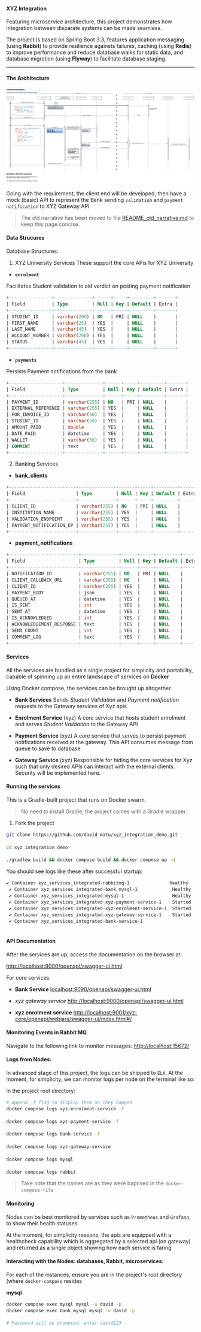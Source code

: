 #### XYZ Integration

Featuring microservice architecture, this project demonstrates how integration between disparate systems can be made seamless. 

The project is based on Spring Boot 3.3, features application messaging (using __Rabbit__) to provide resilience againsts failures, caching (using __Redis__) 
to improve performance and reduce database walks for static data, and database migration (using __Flyway__) to facilitate database staging.

___

#### The Architecture
![View Architecture Design](./doc/Structure_flow.webp)


Going with the requirement, the client end will be developed, then have a mock (basic) API to represent the Bank sending ``validation`` and ``payment notification`` to XYZ Gateway API

> The old narrative has been moved to file [README_old_narrative.md](./README_old_narrative.md) to keep this page concise.


#### Data Strucures

Database Structures:

1. XYZ University Services 
These support the core APis for XYZ University


* __``enrolment``__

Facilitates Student validation to aid verdict on posting payment notification 


```sql
+----------------+--------------+------+-----+---------+-------+
| Field          | Type         | Null | Key | Default | Extra |
+----------------+--------------+------+-----+---------+-------+
| STUDENT_ID     | varchar(200) | NO   | PRI | NULL    |       |
| FIRST_NAME     | varchar(25)  | YES  |     | NULL    |       |
| LAST_NAME      | varchar(45)  | YES  |     | NULL    |       |
| ACCOUNT_NUMBER | varchar(200) | YES  |     | NULL    |       |
| STATUS         | varchar(45)  | YES  |     | NULL    |       |
+----------------+--------------+------+-----+---------+-------+
```

* __``payments``__

Persists Payment notifications from the bank

```sql
+--------------------+--------------+------+-----+---------+-------+
| Field              | Type         | Null | Key | Default | Extra |
+--------------------+--------------+------+-----+---------+-------+
| PAYMENT_ID         | varchar(255) | NO   | PRI | NULL    |       |
| EXTERNAL_REFERENCE | varchar(255) | YES  |     | NULL    |       |
| FOR_INVOICE_ID     | varchar(50)  | YES  |     | NULL    |       |
| STUDENT_ID         | varchar(50)  | YES  |     | NULL    |       |
| AMOUNT_PAID        | double       | YES  |     | NULL    |       |
| DATE_PAID          | datetime     | YES  |     | NULL    |       |
| WALLET             | varchar(50)  | YES  |     | NULL    |       |
| COMMENT            | text         | YES  |     | NULL    |       |
+--------------------+--------------+------+-----+---------+-------+
```


2. Banking Services
* __bank_clients__
```sql
+-------------------------+--------------+------+-----+---------+-------+
| Field                   | Type         | Null | Key | Default | Extra |
+-------------------------+--------------+------+-----+---------+-------+
| CLIENT_ID               | varchar(255) | NO   | PRI | NULL    |       |
| INSTITUTION_NAME        | varchar(255) | YES  |     | NULL    |       |
| VALIDATION_ENDPOINT     | varchar(255) | YES  |     | NULL    |       |
| PAYMENT_NOTIFICATION_EP | varchar(255) | YES  |     | NULL    |       |
+-------------------------+--------------+------+-----+---------+-------+
```


* __payment_notifications__
```sql
+--------------------------+--------------+------+-----+---------+-------+
| Field                    | Type         | Null | Key | Default | Extra |
+--------------------------+--------------+------+-----+---------+-------+
| NOTIFICATION_ID          | varchar(255) | NO   | PRI | NULL    |       |
| CLIENT_CALLBACK_URL      | varchar(255) | NO   |     | NULL    |       |
| CLIENT_ID                | varchar(255) | YES  |     | NULL    |       |
| PAYMENT_BODY             | json         | YES  |     | NULL    |       |
| QUEUED_AT                | datetime     | YES  |     | NULL    |       |
| IS_SENT                  | int          | YES  |     | NULL    |       |
| SENT_AT                  | datetime     | YES  |     | NULL    |       |
| IS_ACKNOWLEDGED          | int          | YES  |     | NULL    |       |
| ACKNOWLEDGEMENT_RESPONSE | text         | YES  |     | NULL    |       |
| SEND_COUNT               | int          | YES  |     | NULL    |       |
| COMMENT_LOG              | text         | YES  |     | NULL    |       |
+--------------------------+--------------+------+-----+---------+-------+
```


#### Services
All the services are bundled as a single project for simplicity and portability, capable of spinning up an entire landscape of services on __Docker__

Using Docker compose, the services can be brought up altogether.

* __Bank Services__
Sends _Student Validation_ and _Payment notification_ requests to the Gateway services of Xyz apis

 
* __Enrolment Service__  (xyz)
A core service that hosts student enrolment and serves _Student Validation_ to the Gateway API


* __Payment Service__    (xyz)
A core service that serves to persist payment notifications received at the gateway. This API consumes message from queue to save to database


* __Gateway Service__    (xyz)
Responsible for hiding the core services for Xyz such that only desired APIs can interact with the external clients. Security will be implemented here.


#### Running the services
This is a Gradle-built project that runs on Docker swarm.
> No need to install Gradle, the project comes with a Gradle wrapper.


1. Fork the project 
```sh 
git clone https://github.com/david-matu/xyz_integration_demo.git

cd xyz_integration_demo

./gradlew build && docker compose build && docker compose up -d
```

You should see logs like these after successful startup:
```sh
✔ Container xyz_services_integrated-rabbitmq-1               Healthy                                                                                                                                                                   11.5s 
 ✔ Container xyz_services_integrated-bank_mysql-1             Healthy                                                                                                                                                                   12.3s 
 ✔ Container xyz_services_integrated-mysql-1                  Healthy                                                                                                                                                                   10.8s 
 ✔ Container xyz_services_integrated-xyz-payment-service-1    Started                                                                                                                                                                   11.0s 
 ✔ Container xyz_services_integrated-xyz-enrolment-service-1  Started                                                                                                                                                                   11.0s 
 ✔ Container xyz_services_integrated-xyz-gateway-service-1    Started                                                                                                                                                                   11.8s 
 ✔ Container xyz_services_integrated-bank-service-1 
 
```

#### API Documentation
After the services are up, access the documentation on the browser at:

[http://localhost:9000/openapi/swagger-ui.html](http://localhost:9000/openapi/swagger-ui.html)

For core services:
* __Bank Service__
[localhost:9090/openapi/swagger-ui.html](http://localhost:9090/openapi/swagger-ui.html)

* _xyz gateway service_
[http://localhost:9000/openapi/swagger-ui.html](http://localhost:9000/openapi/swagger-ui.html)

* __xyz enrolment service__
[http://localhost:9001/xyz-core/openapi/webjars/swagger-ui/index.html#/](http://localhost:9001/xyz-core/openapi/swagger-ui.index.html) 


#### Monitoring Events in Rabbit MQ
Navigate to the following link to monitor messages: [http://localhost:15672/](http://localhost:15672/)

#### Logs from Nodes:
In advanced stage of this project, the logs can be shipped to `ELK`. At the moment, for simplicity, we can monitor logs per node on the terminal like so:

In the project root directory:
```sh
# Append -f flag to display them as they happen 
docker compose logs xyz-enrolment-service -f

docker compose logs xyz-payment-service -f

docker compose logs bank-service -f

docker compose logs xyz-gateway-service

docker compose logs mysql

docker compose logs rabbit
```
> Take note that the names are as they were baptised in the `docker-compose-file`


#### Monitoring
Nodes can be best monitored by services such as ``Prometheus`` and ``Grafana``, to show their health statuses.

At the moment, for simplicity reasons, the apis are equipped with a healthcheck capability 
which is aggregated by a selected api (on gateway) and returned as a single object showing how each service is faring

#### Interacting with the Nodes: databases, Rabbit, microservices:

For each of the instances, ensure you are in the project's root directory (where ```docker-compose``` resides


__mysql__
```sh
docker compose exec mysql mysql -u david -p
docker compose exec bank_mysql mysql -u david -p

# Password will be prompted: enter david123
```  

